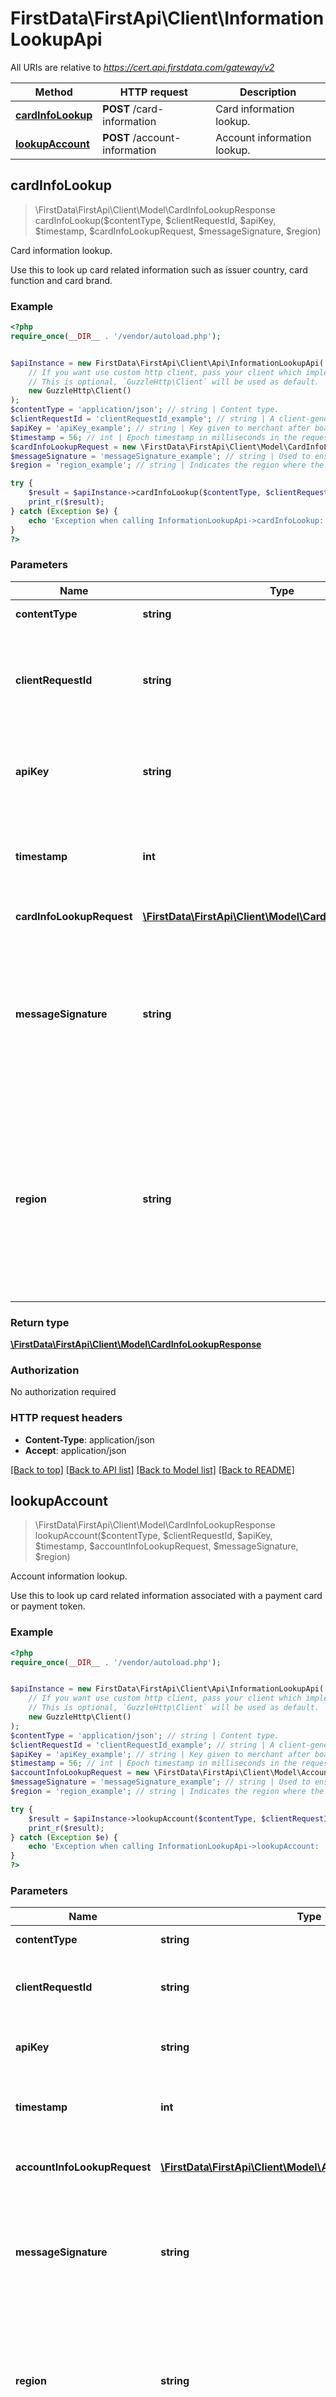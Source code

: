 # FirstData\FirstApi\Client\InformationLookupApi

All URIs are relative to *https://cert.api.firstdata.com/gateway/v2*

Method | HTTP request | Description
------------- | ------------- | -------------
[**cardInfoLookup**](InformationLookupApi.md#cardInfoLookup) | **POST** /card-information | Card information lookup.
[**lookupAccount**](InformationLookupApi.md#lookupAccount) | **POST** /account-information | Account information lookup.



## cardInfoLookup

> \FirstData\FirstApi\Client\Model\CardInfoLookupResponse cardInfoLookup($contentType, $clientRequestId, $apiKey, $timestamp, $cardInfoLookupRequest, $messageSignature, $region)

Card information lookup.

Use this to look up card related information such as issuer country, card function and card brand.

### Example

```php
<?php
require_once(__DIR__ . '/vendor/autoload.php');


$apiInstance = new FirstData\FirstApi\Client\Api\InformationLookupApi(
    // If you want use custom http client, pass your client which implements `GuzzleHttp\ClientInterface`.
    // This is optional, `GuzzleHttp\Client` will be used as default.
    new GuzzleHttp\Client()
);
$contentType = 'application/json'; // string | Content type.
$clientRequestId = 'clientRequestId_example'; // string | A client-generated ID for request tracking and signature creation, unique per request.  This is also used for idempotency control. We recommend 128-bit UUID format.
$apiKey = 'apiKey_example'; // string | Key given to merchant after boarding associating their requests with the appropriate app in Apigee.
$timestamp = 56; // int | Epoch timestamp in milliseconds in the request from a client system. Used for Message Signature generation and time limit (5 mins).
$cardInfoLookupRequest = new \FirstData\FirstApi\Client\Model\CardInfoLookupRequest(); // \FirstData\FirstApi\Client\Model\CardInfoLookupRequest | Accepted request type: CardInfoLookupRequest.
$messageSignature = 'messageSignature_example'; // string | Used to ensure the request has not been tampered with during transmission. The Message-Signature is the Base64 encoded HMAC hash (SHA256 algorithm with the API Secret as the key.) For more information, refer to the supporting documentation on the Developer Portal.
$region = 'region_example'; // string | Indicates the region where the client wants the transaction to be processed. This will override the default processing region identified for the client. Available options are argentina, brazil, germany, india and northamerica. Region specific store setup and APIGEE boarding is required in order to use an alternate region for processing.

try {
    $result = $apiInstance->cardInfoLookup($contentType, $clientRequestId, $apiKey, $timestamp, $cardInfoLookupRequest, $messageSignature, $region);
    print_r($result);
} catch (Exception $e) {
    echo 'Exception when calling InformationLookupApi->cardInfoLookup: ', $e->getMessage(), PHP_EOL;
}
?>
```

### Parameters


Name | Type | Description  | Notes
------------- | ------------- | ------------- | -------------
 **contentType** | **string**| Content type. | [default to &#39;application/json&#39;]
 **clientRequestId** | **string**| A client-generated ID for request tracking and signature creation, unique per request.  This is also used for idempotency control. We recommend 128-bit UUID format. |
 **apiKey** | **string**| Key given to merchant after boarding associating their requests with the appropriate app in Apigee. |
 **timestamp** | **int**| Epoch timestamp in milliseconds in the request from a client system. Used for Message Signature generation and time limit (5 mins). |
 **cardInfoLookupRequest** | [**\FirstData\FirstApi\Client\Model\CardInfoLookupRequest**](../Model/CardInfoLookupRequest.md)| Accepted request type: CardInfoLookupRequest. |
 **messageSignature** | **string**| Used to ensure the request has not been tampered with during transmission. The Message-Signature is the Base64 encoded HMAC hash (SHA256 algorithm with the API Secret as the key.) For more information, refer to the supporting documentation on the Developer Portal. | [optional]
 **region** | **string**| Indicates the region where the client wants the transaction to be processed. This will override the default processing region identified for the client. Available options are argentina, brazil, germany, india and northamerica. Region specific store setup and APIGEE boarding is required in order to use an alternate region for processing. | [optional]

### Return type

[**\FirstData\FirstApi\Client\Model\CardInfoLookupResponse**](../Model/CardInfoLookupResponse.md)

### Authorization

No authorization required

### HTTP request headers

- **Content-Type**: application/json
- **Accept**: application/json

[[Back to top]](#) [[Back to API list]](../../README.md#documentation-for-api-endpoints)
[[Back to Model list]](../../README.md#documentation-for-models)
[[Back to README]](../../README.md)


## lookupAccount

> \FirstData\FirstApi\Client\Model\CardInfoLookupResponse lookupAccount($contentType, $clientRequestId, $apiKey, $timestamp, $accountInfoLookupRequest, $messageSignature, $region)

Account information lookup.

Use this to look up card related information associated with a payment card or payment token.

### Example

```php
<?php
require_once(__DIR__ . '/vendor/autoload.php');


$apiInstance = new FirstData\FirstApi\Client\Api\InformationLookupApi(
    // If you want use custom http client, pass your client which implements `GuzzleHttp\ClientInterface`.
    // This is optional, `GuzzleHttp\Client` will be used as default.
    new GuzzleHttp\Client()
);
$contentType = 'application/json'; // string | Content type.
$clientRequestId = 'clientRequestId_example'; // string | A client-generated ID for request tracking and signature creation, unique per request.  This is also used for idempotency control. We recommend 128-bit UUID format.
$apiKey = 'apiKey_example'; // string | Key given to merchant after boarding associating their requests with the appropriate app in Apigee.
$timestamp = 56; // int | Epoch timestamp in milliseconds in the request from a client system. Used for Message Signature generation and time limit (5 mins).
$accountInfoLookupRequest = new \FirstData\FirstApi\Client\Model\AccountInfoLookupRequest(); // \FirstData\FirstApi\Client\Model\AccountInfoLookupRequest | Accepted request type: PaymentCardInfoLookupRequest and PaymentTokenInfoLookupRequest
$messageSignature = 'messageSignature_example'; // string | Used to ensure the request has not been tampered with during transmission. The Message-Signature is the Base64 encoded HMAC hash (SHA256 algorithm with the API Secret as the key.) For more information, refer to the supporting documentation on the Developer Portal.
$region = 'region_example'; // string | Indicates the region where the client wants the transaction to be processed. This will override the default processing region identified for the client. Available options are argentina, brazil, germany, india and northamerica. Region specific store setup and APIGEE boarding is required in order to use an alternate region for processing.

try {
    $result = $apiInstance->lookupAccount($contentType, $clientRequestId, $apiKey, $timestamp, $accountInfoLookupRequest, $messageSignature, $region);
    print_r($result);
} catch (Exception $e) {
    echo 'Exception when calling InformationLookupApi->lookupAccount: ', $e->getMessage(), PHP_EOL;
}
?>
```

### Parameters


Name | Type | Description  | Notes
------------- | ------------- | ------------- | -------------
 **contentType** | **string**| Content type. | [default to &#39;application/json&#39;]
 **clientRequestId** | **string**| A client-generated ID for request tracking and signature creation, unique per request.  This is also used for idempotency control. We recommend 128-bit UUID format. |
 **apiKey** | **string**| Key given to merchant after boarding associating their requests with the appropriate app in Apigee. |
 **timestamp** | **int**| Epoch timestamp in milliseconds in the request from a client system. Used for Message Signature generation and time limit (5 mins). |
 **accountInfoLookupRequest** | [**\FirstData\FirstApi\Client\Model\AccountInfoLookupRequest**](../Model/AccountInfoLookupRequest.md)| Accepted request type: PaymentCardInfoLookupRequest and PaymentTokenInfoLookupRequest |
 **messageSignature** | **string**| Used to ensure the request has not been tampered with during transmission. The Message-Signature is the Base64 encoded HMAC hash (SHA256 algorithm with the API Secret as the key.) For more information, refer to the supporting documentation on the Developer Portal. | [optional]
 **region** | **string**| Indicates the region where the client wants the transaction to be processed. This will override the default processing region identified for the client. Available options are argentina, brazil, germany, india and northamerica. Region specific store setup and APIGEE boarding is required in order to use an alternate region for processing. | [optional]

### Return type

[**\FirstData\FirstApi\Client\Model\CardInfoLookupResponse**](../Model/CardInfoLookupResponse.md)

### Authorization

No authorization required

### HTTP request headers

- **Content-Type**: application/json
- **Accept**: application/json

[[Back to top]](#) [[Back to API list]](../../README.md#documentation-for-api-endpoints)
[[Back to Model list]](../../README.md#documentation-for-models)
[[Back to README]](../../README.md)

